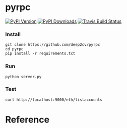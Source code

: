# pyrpc
[![PyPI Version](https://img.shields.io/pypi/v/pyrpc.svg)](https://pypi.python.org/pypi/pyrpc)
[![PyPI Downloads](https://img.shields.io/pypi/dm/pyrpc.svg)](https://pypi.python.org/pypi/pyrpc)
[![Travis Build Status](https://img.shields.io/travis/gustavkkk/pyrpc.svg)](https://travis-ci.org/gustavkkk/pyrpc)
### Install
    git clone https://github.com/deep2cv/pyrpc
    cd pyrpc
    pip install -r requirements.txt
### Run
    python server.py
### Test
    curl http://localhost:9000/eth/listaccounts
# Reference
